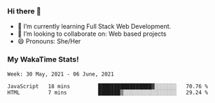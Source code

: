 ### Hi there 👋

- 🌱 I’m currently learning Full Stack Web Development.
- 👯 I’m looking to collaborate on: Web based projects
- 😄 Pronouns: She/Her

### My WakaTime Stats!

<!--START_SECTION:waka-->
```text
Week: 30 May, 2021 - 06 June, 2021

JavaScript   18 mins         █████████████████▓░░░░░░░   70.76 % 
HTML         7 mins          ███████▒░░░░░░░░░░░░░░░░░   29.24 % 
```
<!--END_SECTION:waka-->
